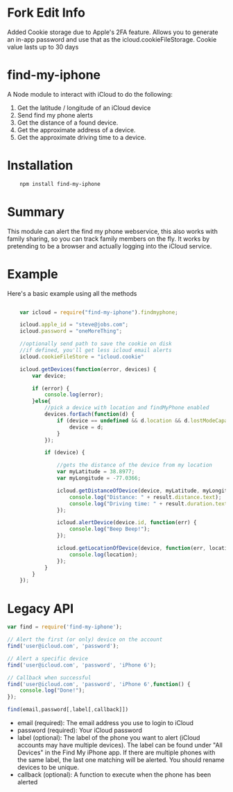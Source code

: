 # Fork Edit Info
Added Cookie storage due to Apple's 2FA feature. Allows you to generate an in-app password and use that as the icloud.cookieFileStorage. Cookie value lasts up to 30 days


# find-my-iphone

A Node module to interact with iCloud to do the following:

1. Get the latitude / longitude of an iCloud device
2. Send find my phone alerts
3. Get the distance of a found device.
4. Get the approximate address of a device.
5. Get the approximate driving time to a device.


# Installation

```bash
	npm install find-my-iphone
```

# Summary

This module can alert the find my phone webservice, this also works with family sharing, so you can track family members on the fly. It works by pretending to be a browser and actually logging into the iCloud service.

# Example

Here's a basic example using all the methods

```javascript

	var icloud = require("find-my-iphone").findmyphone;

	icloud.apple_id = "steve@jobs.com";
	icloud.password = "oneMoreThing"; 

	//optionally send path to save the cookie on disk
	//if defined, you'll get less icloud email alerts
	icloud.cookieFileStore = "icloud.cookie" 

	icloud.getDevices(function(error, devices) {
		var device;

		if (error) {
			console.log(error);
		}else{
			//pick a device with location and findMyPhone enabled
			devices.forEach(function(d) {
				if (device == undefined && d.location && d.lostModeCapable) {
					device = d;
				}
			});

			if (device) {

				//gets the distance of the device from my location
				var myLatitude = 38.8977;
				var myLongitude = -77.0366;

				icloud.getDistanceOfDevice(device, myLatitude, myLongitude, function(err, result) {
					console.log("Distance: " + result.distance.text);
					console.log("Driving time: " + result.duration.text);
				});

				icloud.alertDevice(device.id, function(err) {
					console.log("Beep Beep!");
				});

				icloud.getLocationOfDevice(device, function(err, location) {
					console.log(location);
				});
			}
		}
	});

```

# Legacy API

```javascript
var find = require('find-my-iphone');

// Alert the first (or only) device on the account
find('user@icloud.com', 'password');

// Alert a specific device
find('user@icloud.com', 'password', 'iPhone 6');

// Callback when successful
find('user@icloud.com', 'password', 'iPhone 6',function() {
	console.log("Done!");
});
```
```javascript
find(email,password[,label[,callback]])
```


 * email (required): The email address you use to login to iCloud
 * password (required): Your iCloud password
 * label (optional): The label of the phone you want to alert (iCloud accounts may have multiple devices). The label can be found under "All Devices" in the Find My iPhone app. If there are multiple phones with the same label, the last one matching will be alerted. You should rename devices to be unique.
 * callback (optional): A function to execute when the phone has been alerted
 


 

